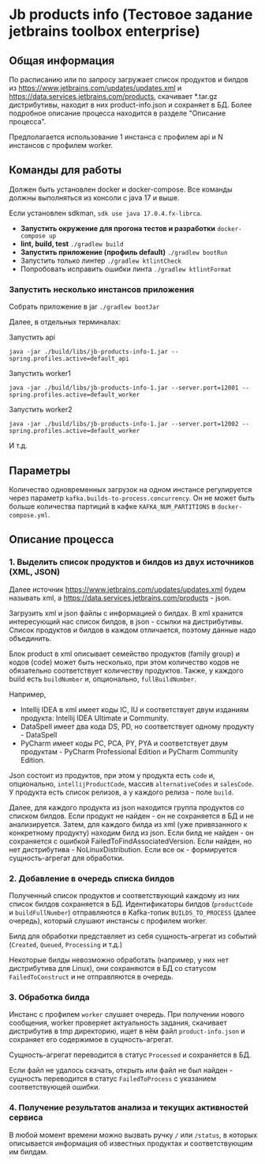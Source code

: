 # Jb products info (Тестовое задание jetbrains toolbox enterprise)
## Общая информация
По расписанию или по запросу загружает список продуктов и билдов из https://www.jetbrains.com/updates/updates.xml и
https://data.services.jetbrains.com/products, скачивает *.tar.gz дистрибутивы, находит в них product-info.json 
и сохраняет в БД. Более подробное описание процесса находится в разделе "Описание процесса".

Предполагается использование 1 инстанса с профилем api и N инстансов с профилем worker.

## Команды для работы
Должен быть установлен docker и docker-compose. 
Все команды должны выполняться из консоли с java 17 и выше.  

Если установлен sdkman, ```sdk use java 17.0.4.fx-librca```.

- **Запустить окружение для прогона тестов и разработки** ```docker-compose up```
- **lint, build, test** ```./gradlew build```
- **Запустить приложение (профиль default)** ```./gradlew bootRun```
- Запустить только линтер ```./gradlew ktlintCheck```
- Попробовать исправить ошибки линта ```./gradlew ktlintFormat```

### Запустить несколько инстансов приложения
Собрать приложение в jar ```./gradlew bootJar```

Далее, в отдельных терминалах:

Запустить api 

```java -jar ./build/libs/jb-products-info-1.jar --spring.profiles.active=default_api```

Запустить worker1 

```java -jar ./build/libs/jb-products-info-1.jar --server.port=12001 --spring.profiles.active=default_worker```

Запустить worker2 

```java -jar ./build/libs/jb-products-info-1.jar --server.port=12002 --spring.profiles.active=default_worker```

И т.д.

## Параметры
Количество одновременных загрузок на одном инстансе регулируется через параметр ```kafka.builds-to-process.concurrency```. 
Он не может быть больше количества партиций в кафке ```KAFKA_NUM_PARTITIONS``` в ```docker-compose.yml```.

## Описание процесса
### 1. Выделить список продуктов и билдов из двух источников (XML, JSON)
Далее источник https://www.jetbrains.com/updates/updates.xml будем называть xml, 
а https://data.services.jetbrains.com/products - json. 

Загрузить xml и json файлы с информацией о билдах. 
В xml хранится интересующий нас список билдов, в json - ссылки на дистрибутивы. 
Список продуктов и билдов в каждом отличается, поэтому данные надо объединить.

Блок product в xml описывает семейство продуктов (family group) и кодов (code) может быть несколько, 
при этом количество кодов не обязательно соответствует количеству продуктов. 
Также, у каждого build есть ```buildNumber``` и, опционально, ```fullBuildNumber```. 

Например, 
- Intellij IDEA в xml имеет коды IC, IU и соответствует двум изданиям продукта: 
Intellij IDEA Ultimate и Community. 
- DataSpell имеет два кода DS, PD, но соответствует одному продукту - DataSpell
- PyCharm имеет коды PC, PCA, PY, PYA и соответствует двум продуктам - PyCharm Professional Edition и PyCharm Community Edition.

Json состоит из продуктов, при этом у продукта есть ```code``` и, опционально, ```intellijProductCode```, 
массив ```alternativeCodes``` и ```salesCode```. У продукта есть список релизов, а у каждого релиза - поле ```build```.

Далее, для каждого продукта из json находится группа продуктов со списком билдов.
Если продукт не найден - он не сохраняется в БД и не анализируется.
Затем, для каждого билда из xml (уже привязанного к конкретному продукту) находим билд из json.
Если билд не найден - он сохраняется с ошибкой FailedToFindAssociatedVersion. 
Если найден, но нет дистрибутива - NoLinuxDistribution. 
Если все ок - формируется сущность-агрегат для обработки.

### 2. Добавление в очередь списка билдов
Полученный список продуктов и соответствующий каждому из них список билдов сохраняется в БД. 
Идентификаторы билдов (```productCode``` и ```buildFullNumber```) отправляются 
в Kafka-топик ```BUILDS_TO_PROCESS``` (далее очередь), который слушают инстансы с профилем worker. 

Билд для обработки представляет из себя сущность-агрегат из событий (```Created```, ```Queued```, ```Processing``` и т.д.)

Некоторые билды невозможно обработать (например, у них нет дистрибутива для Linux), они сохраняются в БД 
со статусом ```FailedToConstruct``` и не отправляются в очередь.

### 3. Обработка билда
Инстанс с профилем ```worker``` слушает очередь. При получении нового сообщения, 
worker проверяет актуальность задания, скачивает дистрибутив в tmp директорию,
ищет в нём файл ```product-info.json``` и сохраняет его содержимое в сущность-агрегат.

Сущность-агрегат переводится в статус ```Processed``` и сохраняется в БД. 

Если файл не удалось скачать, открыть или файл не был найден - сущность 
переводится в статус ```FailedToProcess``` с указанием соответствующей ошибки. 

### 4. Получение результатов анализа и текущих активностей сервиса
В любой момент времени можно вызвать ручку ```/``` или ```/status```, в которых описывается
информация об известных продуктах и соответствующим им билдам. 